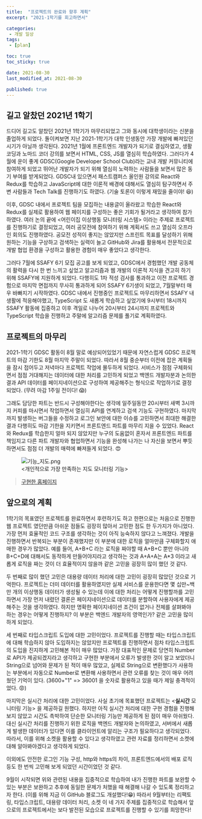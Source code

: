```yaml
---
title:  "프로젝트의 완료와 향후 계획"
excerpt: "2021-1학기를 회고하면서"

categories:
 - 개발 일상
tags:
 - [plan]

toc: true
toc_sticky: true

date: 2021-08-30
last_modified_at: 2021-08-30

published: true
---
```


## 길고 알찼던 2021년 1학기

드디어 길고도 알찼던 2021년 1학기가 마무리되었고 그와 동시에 대학생이라는 신분을 졸업하게 되었다. 돌이켜보면 지난 2021-1학기가 대학 인생동안 가장 개발에 빠져있던 시기가 아닐까 생각된다.
2021년 1월에 프론트엔드 개발자가 되기로 결심하였고, 생활코딩과 노마드 코더 강의를 보면서 HTML, CSS, JS를 열심히 학습하였다.
그러다가 4월에 운이 좋게 GDSC(Google Developer School Club)라는 교내 개발 커뮤니티에 참여하게 되었고 뛰어난 개발자가 되기 위해 열심히 노력하는 사람들을 보면서 많은 동기 부여를 받게되었다. 
GDSC내 있으면서 패스트캠퍼스 올인원 강의로 React와 Redux를 학습하고 JavaScript에 대한 이론적 배경에 대해서도 열심히 탐구하면서
주변 사람들과 Tech Talk를 진행하기도 하였다. (기술 토론이 이렇게 재밌을 줄이야! 😆)

이후, GDSC 내에서 프로젝트 팀을 모집하는 내용글이 올라왔고 학습한 React와 Redux를 실제로 활용하여 웹 페이지를 구성하는 좋은 기회가 될거라고 생각하여 참가하였다.
여러 논의 끝에 <어린이집 이상행동 모니터링 시스템> 이라는 주제로 프로젝트를 진행하기로 결정되었고, 여러 공모전에 참여하기 위해 계획서도 쓰고 열심히 오프라인 회의도 진행하였다.
공모전 성적이 좋지는 않았지만 스프린트 목표를 달성하기 위해 원하는 기능을 구상하고 검색하는 실력이 늘고 GitHub와 Jira를 활용해서 전문적으로 개발 협업 환경을 구성하고
활용한 경험이 매우 좋았다고 생각한다.

그러다 7월에 SSAFY 6기 모집 공고를 보게 되었고, GDSC에서 경험했던 개발 공동체의 활력을 다시 한 번 느끼고 싶었고 알고리즘과 웹 개발의 이론적 지식을 견고히 하기 위해 SSAFY에 지원하게 되었다.
다행히도 1차 적성 검사를 통과하고 이전 프로젝트 경험으로 마지막 면접까지 무사히 통과하게 되어 SSAFY 6기생이 되었고, 7월말부터 매우 바빠지기 시작하였다.
GDSC 내에서 진행중인 프로젝트도 마무리하면서 SSAFY 내 생활에 적응해야했고, TypeScript 도 새롭게 학습하고 싶었기에
9시부터 18시까지 SSAFY 활동에 집중하고 이후 격일로 나누어 20시부터 24시까지 프로젝트와 TypeScript 학습을 진행하고 주말에 알고리즘 문제를 풀기로 계획하였다.

## 프로젝트의 마무리

2021-1학기 GDSC 활동이 8월 말로 예상되어있었기 때문에 자연스럽게 GDSC 프로젝트의 마감 기한도 8월 마지막 주말이 되었다.
따라서 8월 중순부터 이전에 잡은 계획들을 잠시 접어두고 저녁마다 프로젝트 작업에 몰두하게 되었다.
서비스가 점점 구체화되면서 점점 거대해지는 데이터에 대한 처리를 고민하게 되었고 백엔드 개발자분과 논의한 결과 API 데이터를 페이지네이션으로 구성하여 제공해주는 형식으로 작업하기로 결정되었다.
(무려 마감 1주일 전이다! 😱)

그래도 담당한 파트는 반드시 구성해야한다는 생각에 일주일동안 20시부터 새벽 3시까지 커피를 마시면서 작업하면서 열심히 API를 연계하고 검색 기능도 구현하였다.
마지막까지 발생하는 버그들을 수정하고 로그인 보안에 대한 이슈를 고민하면서 최대한 해결한 결과 다행히도 마감 기한을 지키면서 프론트엔드 파트를 마무리 지을 수 있었다.
React와 Redux를 학습한지 얼마 되지 않았지만 누구의 도움없이 혼자서 프론트엔드 파트를 책임지고 다른 파트 개발자와 협업하면서 기능을 완성해 나가는 나 자신을 보면서 뿌듯하면서도
점점 더 개발의 매력에 빠져들게 되었다. 😍

<figure>
  <img data-action="zoom" src='{{ "https://edit8080.github.io/assets/images/기능_지도.png" }}' alt='기능_지도.png'>
  <figcaption>&lt;개인적으로 가장 만족하는 지도 모니터링 기능&gt;</figcaption>
</figure>

> [구현한 홈페이지](http://kids-keeper.s3-website.ap-northeast-2.amazonaws.com/)

## 앞으로의 계획

1학기의 목표였던 프로젝트를 완료하면서 후련하기도 하고 한편으로는 처음으로 진행한 웹 프로젝트 였던만큼 아쉬운 점들도 굉장히 많아서 고민한 점도 한 두가지가 아니었다.
가장 먼저 효율적인 코드 구조를 생각하는 것이 아직 능숙하지 않다고 느껴졌다. 개발을 진행하면서 반복되는 부분이 존재했지만 이 부분에 대한 로직을 얼마만큼 구체화할지 애매한 경우가 많았다.
예를 들어, A+B+C 라는 로직을 짜야할 때 A+B+C 뿐만 아니라 B+C+D에 대해서도 동작하게 만들어야지라고 생각하는 것과 A+A+A는 A*3 이라고 새롭게 로직을 짜는 것이 더 효율적이지
않을까 같은 고민을 굉장히 많이 했던 것 같다.

두 번째로 많이 했던 고민은 대용량 데이터 처리에 대한 고민이 굉장히 많았던 것으로 기억한다. 프로젝트는 더미 데이터를 활용하였지만 실제 서비스를 운용한다면
몇 십만~백만 개의 이상행동 데이터가 생성될 수 있는데 이에 대한 처리는 어떻게 진행할까를 고민하면서 가장 먼저 내렸던 결론은 페이지네이션으로 데이터를
분할하여 사용자에게 제공해주는 것을 생각하였다. 하지만 명확한 페이지네이션 조건이 없거나 전체를 살펴봐야 하는 경우는 어떻게 진행하지? 이 부분은 백엔드 개발자의 영역인가?
같은 고민을 많이 하게 되었다.

세 번째로 타입스크립트 도입에 대한 고민이었다. 프로젝트를 진행할 때는 타입스크립트에 대해 학습하지 않아 도입하지는 않았지만 프로젝트를 진행하면서 점차
타입스크립트의 도입을 진지하게 고민해본 적이 매우 많았다. 가장 대표적인 문제로 당연히 Number로 API가 제공되겠지라고 생각하고 구현한 부분에서 오류가 발생한 것이
알고 보았더니 String으로 넘어와 문제가 된 적이 매우 많았고, 실제로 String으로 변환했다가 사용하는 부분에서 자동으로 Number로 변환해 사용하면서 관련 오류를
찾는 것이 매우 어려웠던 기억이 있다. (3600+"1" => 36001 을 숫자로 활용하고 있을 때가 제일 충격적이었다. 😡)

마지막은 실시간 처리에 대한 고민이었다. 사실 초기에 목표했던 프로젝트는 <**실시간** 모니터링 기능> 을 제공하길 원했다.
하지만 아직 실시간 처리에 대한 구현 경험을 진행해보지 않았고 시간도 촉박하여 단순한 모니터링 기능만 제공하게 된 점이 매우 아쉬웠다.
대신 실시간 처리를 진행하기 위한 로직을 백엔드 개발자와 논의하였고, 서버에서 새롭게 발생한 데이터가 있다면 이를 클라이언트에 알리는 구조가 필요하다고 생각되었다.
따라서, 이를 위해 소켓을 활용할 수 있다고 생각하였고 관련 자료를 정리하면서 소켓에 대해 알아봐야겠다고 생각하게 되었다.

이외에도 안전한 로그인 기능 구성, http와 https의 차이, 프론트엔드에서의 배포 로직 등도 한 번씩 고민해 보게 되었던 시간이었던 것 같다.

9월이 시작되면 위와 관련된 내용을 집중적으로 학습하여 내가 진행한 파트를 보완할 수 있는 부분은 보완하고 추후에 동일한 문제가 처했을 때 해결해 나갈 수 있도록 정리하고자 한다.
(이를 위해 지금 이 GitHub 블로그도 개설했다!😁)
따라서 9월부터는 리팩토링, 타입스크립트, 대용량 데이터 처리, 소켓 이 네 가지 주제를 집중적으로 학습해서 앞으로의 프로젝트에서는 보다 발전된 모습으로 프로젝트를 진행할 수 있기를 희망한다!
